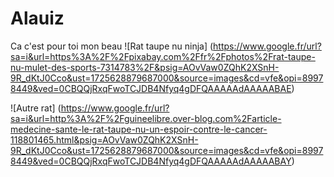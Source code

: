 # Alauiz
Ca c'est pour toi mon beau
![Rat taupe nu ninja] (https://www.google.fr/url?sa=i&url=https%3A%2F%2Fpixabay.com%2Ffr%2Fphotos%2Frat-taupe-nu-mulet-des-sports-7314783%2F&psig=AOvVaw0ZQhK2XSnH-9R_dKtJ0Cco&ust=1725628879687000&source=images&cd=vfe&opi=89978449&ved=0CBQQjRxqFwoTCJDB4Nfyq4gDFQAAAAAdAAAAABAE)

![Autre rat] (https://www.google.fr/url?sa=i&url=http%3A%2F%2Fguineelibre.over-blog.com%2Farticle-medecine-sante-le-rat-taupe-nu-un-espoir-contre-le-cancer-118801465.html&psig=AOvVaw0ZQhK2XSnH-9R_dKtJ0Cco&ust=1725628879687000&source=images&cd=vfe&opi=89978449&ved=0CBQQjRxqFwoTCJDB4Nfyq4gDFQAAAAAdAAAAABAY)